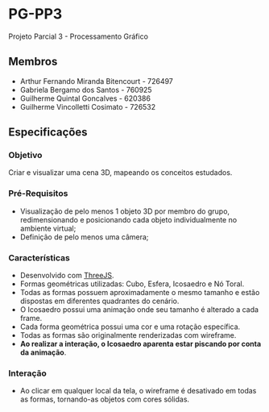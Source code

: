 # PG-PP3
Projeto Parcial 3 - Processamento Gráfico
## Membros
- Arthur Fernando Miranda Bitencourt - 726497
- Gabriela Bergamo dos Santos - 760925
- Guilherme Quintal Goncalves - 620386
- Guilherme Vincolletti Cosimato - 726532

## Especificações
### Objetivo
Criar e visualizar uma cena 3D, mapeando os conceitos estudados.

### Pré-Requisitos
- Visualização de pelo menos 1 objeto 3D por membro do grupo, redimensionando e posicionando cada objeto individualmente no ambiente virtual;
- Definição de pelo menos uma câmera;

### Características
- Desenvolvido com [ThreeJS](https://threejs.org/).
- Formas geométricas utilizadas: Cubo, Esfera, Icosaedro e Nó Toral.
- Todas as formas possuem aproximadamente o mesmo tamanho e estão dispostas em diferentes quadrantes do cenário.
- O Icosaedro possui uma animação onde seu tamanho é alterado a cada frame.
- Cada forma geométrica possui uma cor e uma rotação específica.
- Todas as formas são originalmente renderizadas com wireframe.
- **Ao realizar a interação, o Icosaedro aparenta estar piscando por conta da animação**. 

### Interação
- Ao clicar em qualquer local da tela, o wireframe é desativado em todas as formas, tornando-as objetos com cores sólidas.
